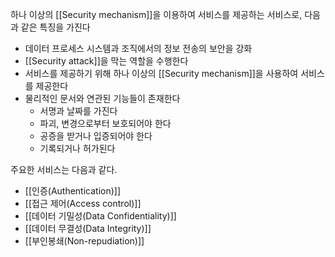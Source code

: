 
하나 이상의 [[Security mechanism]]을 이용하여 서비스를 제공하는 서비스로, 다음과 같은 특징을 가진다
+ 데이터 프로세스 시스템과 조직에서의 정보 전송의 보안을 강화
+ [[Security attack]]을 막는 역할을 수행한다
+ 서비스를 제공하기 위해 하나 이상의 [[Security mechanism]]을 사용하여 서비스를 제공한다
+ 물리적인 문서와 연관된 기능들이 존재한다
	+ 서명과 날짜를 가진다
	+ 파괴, 변경으로부터 보호되어야 한다
	+ 공증을 받거나 입증되어야 한다
	+ 기록되거나 허가된다


주요한 서비스는 다음과 같다.
+ [[인증(Authentication)]]
+ [[접근 제어(Access control)]]
+ [[데이터 기밀성(Data Confidentiality)]]
+ [[데이터 무결성(Data Integrity)]]
+ [[부인봉쇄(Non-repudiation)]]